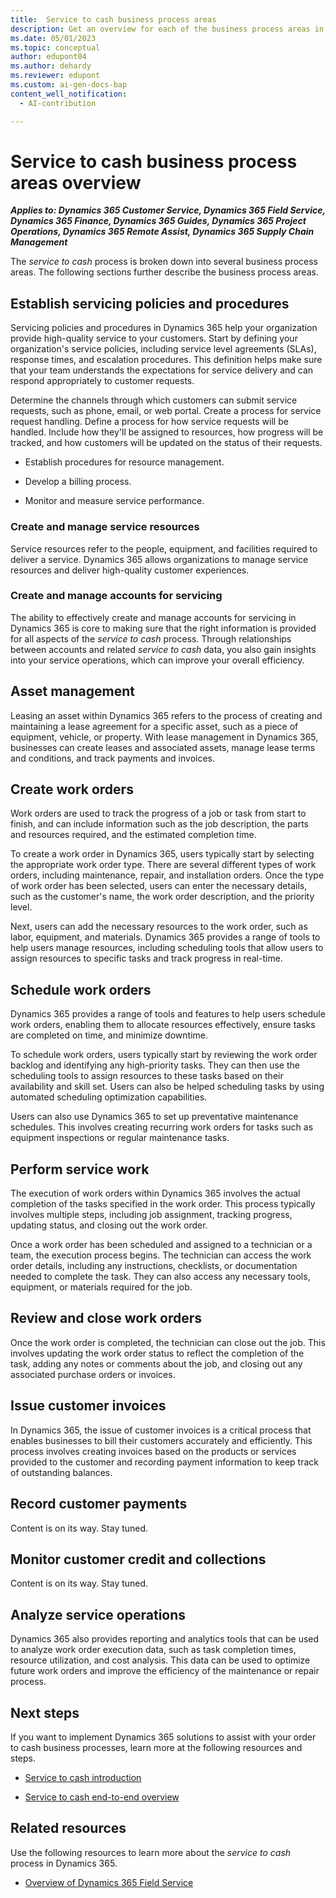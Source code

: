 ```yaml
---
title:  Service to cash business process areas
description: Get an overview for each of the business process areas in the service to cash end-to-end business process flow in Dynamics 365 solutions.
ms.date: 05/01/2023
ms.topic: conceptual
author: edupont04
ms.author: dehardy
ms.reviewer: edupont
ms.custom: ai-gen-docs-bap
content_well_notification: 
  - AI-contribution

---
```


# Service to cash business process areas overview

***Applies to: Dynamics 365 Customer Service, Dynamics 365 Field Service, Dynamics 365 Finance, Dynamics 365 Guides, Dynamics 365 Project Operations, Dynamics 365 Remote Assist, Dynamics 365 Supply Chain Management***

The *service to cash* process is broken down into several business process areas. The following sections further describe the business process areas.

## Establish servicing policies and procedures

Servicing policies and procedures in Dynamics 365 help your organization provide high-quality service to your customers. Start by defining your organization's service policies, including service level agreements (SLAs), response times, and escalation procedures. This definition helps make sure that your team understands the expectations for service delivery and can respond appropriately to customer requests.

Determine the channels through which customers can submit service requests, such as phone, email, or web portal. Create a process for service request handling. Define a process for how service requests will be handled. Include how they'll be assigned to resources, how progress will be tracked, and how customers will be updated on the status of their requests.

- Establish procedures for resource management.

- Develop a billing process.

- Monitor and measure service performance.

### Create and manage service resources

Service resources refer to the people, equipment, and facilities required to deliver a service. Dynamics 365 allows organizations to manage service resources and deliver high-quality customer experiences.

### Create and manage accounts for servicing

The ability to effectively create and manage accounts for servicing in Dynamics 365 is core to making sure that the right information is provided for all aspects of the *service to cash* process. Through relationships between accounts and related *service to cash* data, you also gain insights into your service operations, which can improve your overall efficiency.

## Asset management

Leasing an asset within Dynamics 365 refers to the process of creating and maintaining a lease agreement for a specific asset, such as a piece of equipment, vehicle, or property. With lease management in Dynamics 365, businesses can create leases and associated assets, manage lease terms and conditions, and track payments and invoices. 

## Create work orders

Work orders are used to track the progress of a job or task from start to finish, and can include information such as the job description, the parts and resources required, and the estimated completion time.

To create a work order in Dynamics 365, users typically start by selecting the appropriate work order type. There are several different types of work orders, including maintenance, repair, and installation orders. Once the type of work order has been selected, users can enter the necessary details, such as the customer's name, the work order description, and the priority level.

Next, users can add the necessary resources to the work order, such as labor, equipment, and materials. Dynamics 365 provides a range of tools to help users manage resources, including scheduling tools that allow users to assign resources to specific tasks and track progress in real-time.

## Schedule work orders

Dynamics 365 provides a range of tools and features to help users schedule work orders, enabling them to allocate resources effectively, ensure tasks are completed on time, and minimize downtime.

To schedule work orders, users typically start by reviewing the work order backlog and identifying any high-priority tasks. They can then use the scheduling tools to assign resources to these tasks based on their availability and skill set. Users can also be helped scheduling tasks by using automated scheduling optimization capabilities.

Users can also use Dynamics 365 to set up preventative maintenance schedules. This involves creating recurring work orders for tasks such as equipment inspections or regular maintenance tasks. 

## Perform service work

The execution of work orders within Dynamics 365 involves the actual completion of the tasks specified in the work order. This process typically involves multiple steps, including job assignment, tracking progress, updating status, and closing out the work order.

Once a work order has been scheduled and assigned to a technician or a team, the execution process begins. The technician can access the work order details, including any instructions, checklists, or documentation needed to complete the task. They can also access any necessary tools, equipment, or materials required for the job.

## Review and close work orders

Once the work order is completed, the technician can close out the job. This involves updating the work order status to reflect the completion of the task, adding any notes or comments about the job, and closing out any associated purchase orders or invoices.

## Issue customer invoices

In Dynamics 365, the issue of customer invoices is a critical process that enables businesses to bill their customers accurately and efficiently. This process involves creating invoices based on the products or services provided to the customer and recording payment information to keep track of outstanding balances.

## Record customer payments

Content is on its way. Stay tuned.  
<!-- TODO: \_A few sentences to describe the key concept of the business process area.\_ For more information, see \[Business process area name link\].-->

## Monitor customer credit and collections

Content is on its way. Stay tuned.  
<!-- TODO:\_A few sentences to describe the key concept of the business process area.\_ For more information, see \[Business process area name link\].-->

## Analyze service operations

Dynamics 365 also provides reporting and analytics tools that can be used to analyze work order execution data, such as task completion times, resource utilization, and cost analysis. This data can be used to optimize future work orders and improve the efficiency of the maintenance or repair process.

## Next steps

If you want to implement Dynamics 365 solutions to assist with your order to cash business processes, learn more at the following resources and steps.

- [Service to cash introduction](service-to-cash-introduction.md)  

- [Service to cash end-to-end overview](service-to-cash-overview.md)  

## Related resources

Use the following resources to learn more about the *service to cash* process in Dynamics 365.

- [Overview of Dynamics 365 Field Service](/dynamics365/field-service/overview)

<!--## Tags
*Stakeholders:* Functional consultant, Business analyst, Accounts payable lead, Accounts receivable lead, Finance lead, Sales lead, Purchasing lead, Production lead, Supply chain lead

*Products:* Dynamics 365 Customer Service, Dynamics 365 Field Service, Dynamics 365 Guides, Dynamics 365 Remote Assist, Dynamics 365 Supply Chain Management
